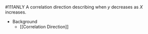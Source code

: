 #111ANLY 
A correlation direction describing when *y* decreases as *X* increases.

* Background
	* [[Correlation Direction]]
